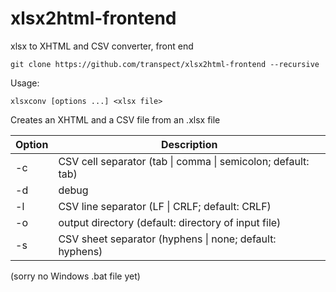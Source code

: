 # xlsx2html-frontend
xlsx to XHTML and CSV converter, front end

```
git clone https://github.com/transpect/xlsx2html-frontend --recursive
```

Usage:
```
xlsxconv [options ...] <xlsx file>
```

Creates an XHTML and a CSV file from an .xlsx file

Option | Description
------ | -----------
   -c  | CSV cell separator (tab \| comma \| semicolon; default: tab)
   -d  | debug
   -l  | CSV line separator (LF \| CRLF; default: CRLF)
   -o  | output directory (default: directory of input file)
   -s  | CSV sheet separator (hyphens \| none; default: hyphens)

(sorry no Windows .bat file yet)


